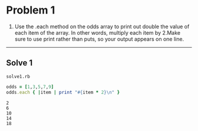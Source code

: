 # Problem 1

1. Use the .each method on the odds array to print out double the value of each item of the array. In other words, multiply each item by 2.Make sure to use print rather than puts, so your output appears on one line.

__ ____ _____

## Solve 1

```solve1.rb ```

```ruby
odds = [1,3,5,7,9]
odds.each { |item | print "#{item * 2}\n" }
```

```console
2
6
10
14
18

```

<br>
<br>
